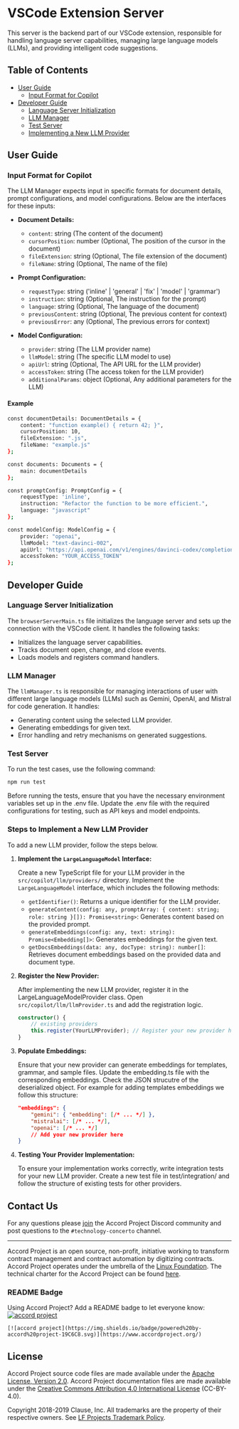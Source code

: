 # VSCode Extension Server

This server is the backend part of our VSCode extension, responsible for handling language server capabilities, managing large language models (LLMs), and providing intelligent code suggestions.

## Table of Contents

- [User Guide](#user-guide)
  - [Input Format for Copilot](#input-format-for-copilot)
- [Developer Guide](#developer-guide) 
  - [Language Server Initialization](#language-server-initialization)
  - [LLM Manager](#llm-manager)
  - [Test Server](#test-server)
  - [Implementing a New LLM Provider](#implementing-a-new-llm-provider)


## User Guide

### Input Format for Copilot

The LLM Manager expects input in specific formats for document details, prompt configurations, and model configurations. Below are the interfaces for these inputs:

- **Document Details:**
  - `content`: string (The content of the document)
  - `cursorPosition`: number (Optional, The position of the cursor in the document)
  - `fileExtension`: string (Optional, The file extension of the document)
  - `fileName`: string (Optional, The name of the file)

- **Prompt Configuration:**
  - `requestType`: string ('inline' | 'general' | 'fix' | 'model' | 'grammar')
  - `instruction`: string (Optional, The instruction for the prompt)
  - `language`: string (Optional, The language of the document)
  - `previousContent`: string (Optional, The previous content for context)
  - `previousError`: any (Optional, The previous errors for context)

- **Model Configuration:**
  - `provider`: string (The LLM provider name)
  - `llmModel`: string (The specific LLM model to use)
  - `apiUrl`: string (Optional, The API URL for the LLM provider)
  - `accessToken`: string (The access token for the LLM provider)
  - `additionalParams`: object (Optional, Any additional parameters for the LLM)

#### Example
````bash
const documentDetails: DocumentDetails = {
    content: "function example() { return 42; }",
    cursorPosition: 10,
    fileExtension: ".js",
    fileName: "example.js"
};

const documents: Documents = {
    main: documentDetails
};

const promptConfig: PromptConfig = {
    requestType: 'inline',
    instruction: "Refactor the function to be more efficient.",
    language: "javascript"
};

const modelConfig: ModelConfig = {
    provider: "openai",
    llmModel: "text-davinci-002",
    apiUrl: "https://api.openai.com/v1/engines/davinci-codex/completions",
    accessToken: "YOUR_ACCESS_TOKEN"
};
````

## Developer Guide

### Language Server Initialization

The `browserServerMain.ts` file initializes the language server and sets up the connection with the VSCode client. It handles the following tasks:

- Initializes the language server capabilities.
- Tracks document open, change, and close events.
- Loads models and registers command handlers.

### LLM Manager

The `llmManager.ts` is responsible for managing interactions of user with different large language models (LLMs) such as Gemini, OpenAI, and Mistral for code generation. It handles:

- Generating content using the selected LLM provider.
- Generating embeddings for given text.
- Error handling and retry mechanisms on generated suggestions.

### Test Server

To run the test cases, use the following command:
```bash
npm run test
```
Before running the tests, ensure that you have the necessary environment variables set up in the .env file. Update the .env file with the required configurations for testing, such as API keys and model endpoints.

### Steps to Implement a New LLM Provider
To add a new LLM provider, follow the steps below.

1. **Implement the `LargeLanguageModel` Interface:**

    Create a new TypeScript file for your LLM provider in the `src/copilot/llm/providers/` directory. Implement the `LargeLanguageModel` interface, which includes the following methods:

    - `getIdentifier()`: Returns a unique identifier for the LLM provider.
    - `generateContent(config: any, promptArray: { content: string; role: string }[]): Promise<string>`: Generates content based on the provided prompt.
    - `generateEmbeddings(config: any, text: string): Promise<Embedding[]>`: Generates embeddings for the given text.
    - `getDocsEmbeddings(data: any, docType: string): number[]`: Retrieves document embeddings based on the provided data and document type.

2. **Register the New Provider:**

    After implementing the new LLM provider, register it in the LargeLanguageModelProvider class. Open `src/copilot/llm/llmProvider.ts` and add the registration logic.
    ```typescript
    constructor() {
        // existing providers
        this.register(YourLLMProvider); // Register your new provider here
    }
    ```

3. **Populate Embeddings:**

    Ensure that your new provider can generate embeddings for templates, grammar, and sample files. Update the embedding.ts file with the corresponding embeddings. Check the JSON strucutre of the deserialized object. For example for adding templates embeddings we follow this structure:
    ```JSON
    "embeddings": {
        "gemini": { "embedding": [/* ... */] },
        "mistralai": [/* ... */],
        "openai": [/* ... */]
        // Add your new provider here
    }
    ```
4. **Testing Your Provider Implementation:**

    To ensure your implementation works correctly, write integration tests for your new LLM provider. Create a new test file in test/integration/ and follow the structure of existing tests for other providers.

## Contact Us

For any questions please [join](https://discord.com/invite/Zm99SKhhtA) the Accord Project Discord community and post questions to the `#technology-concerto` channel.

---

Accord Project is an open source, non-profit, initiative working to transform contract management and contract automation by digitizing contracts. Accord Project operates under the umbrella of the [Linux Foundation][linuxfound]. The technical charter for the Accord Project can be found [here][charter].

### README Badge

Using Accord Project? Add a README badge to let everyone know: [![accord project](https://img.shields.io/badge/powered%20by-accord%20project-19C6C8.svg)](https://www.accordproject.org/)

```
[![accord project](https://img.shields.io/badge/powered%20by-accord%20project-19C6C8.svg)](https://www.accordproject.org/)
```


## License <a name="license"></a>

Accord Project source code files are made available under the [Apache License, Version 2.0][apache].
Accord Project documentation files are made available under the [Creative Commons Attribution 4.0 International License][creativecommons] (CC-BY-4.0).

Copyright 2018-2019 Clause, Inc. All trademarks are the property of their respective owners. See [LF Projects Trademark Policy](https://lfprojects.org/policies/trademark-policy/).

[linuxfound]: https://www.linuxfoundation.org
[charter]: https://github.com/accordproject/governance/blob/master/accord-project-technical-charter.md
[apmain]: https://accordproject.org/ 
[apblog]: https://medium.com/@accordhq
[apdoc]: https://docs.accordproject.org/
[apdiscord]: https://discord.com/invite/Zm99SKhhtA

[contributing]: https://github.com/accordproject/vscode-web-extension/blob/master/CONTRIBUTING.md
[developers]: https://github.com/accordproject/vscode-web-extension/blob/master/DEVELOPERS.md

[apache]: https://github.com/accordproject/vscode-web-extension/blob/master/LICENSE
[creativecommons]: http://creativecommons.org/licenses/by/4.0/